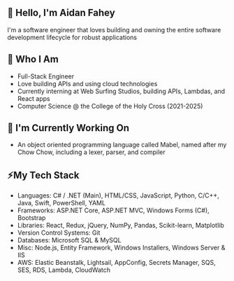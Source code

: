 ## 👋 Hello, I'm Aidan Fahey
I'm a software engineer that loves building and owning the entire software development lifecycle for robust applications

## 🌱 Who I Am
- Full-Stack Engineer
- Love building APIs and using cloud technologies
- Currently interning at Web Surfing Studios, building APIs, Lambdas, and React apps
- Computer Science @ the College of the Holy Cross (2021-2025)

## 🔭 I'm Currently Working On
- An object oriented programming language called Mabel, named after my Chow Chow, including a lexer, parser, and compiler

## ⚡My Tech Stack
- Languages: C# / .NET (Main), HTML/CSS, JavaScript, Python, C/C++, Java, Swift, PowerShell, YAML
- Frameworks: ASP.NET Core, ASP.NET MVC, Windows Forms (C#), Bootstrap
- Libraries: React, Redux, jQuery, NumPy, Pandas, Scikit-learn, Matplotlib
- Version Control Systems: Git
- Databases: Microsoft SQL & MySQL
- Misc: Node.js, Entity Framework, Windows Installers, Windows Server & IIS
- AWS: Elastic Beanstalk, Lightsail, AppConfig, Secrets Manager, SQS, SES, RDS, Lambda, CloudWatch
